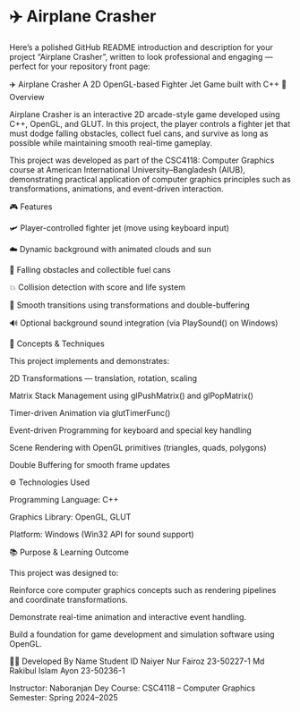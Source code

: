 # ✈️ Airplane Crasher
Here’s a polished GitHub README introduction and description for your project “Airplane Crasher”, written to look professional and engaging — perfect for your repository front page:

✈️ Airplane Crasher
A 2D OpenGL-based Fighter Jet Game built with C++
🧩 Overview

Airplane Crasher is an interactive 2D arcade-style game developed using C++, OpenGL, and GLUT.
In this project, the player controls a fighter jet that must dodge falling obstacles, collect fuel cans, and survive as long as possible while maintaining smooth real-time gameplay.

This project was developed as part of the CSC4118: Computer Graphics course at American International University–Bangladesh (AIUB), demonstrating practical application of computer graphics principles such as transformations, animations, and event-driven interaction.

🎮 Features

🛩️ Player-controlled fighter jet (move using keyboard input)

☁️ Dynamic background with animated clouds and sun

🚀 Falling obstacles and collectible fuel cans

💥 Collision detection with score and life system

🌈 Smooth transitions using transformations and double-buffering

🔊 Optional background sound integration (via PlaySound() on Windows)

🧠 Concepts & Techniques

This project implements and demonstrates:

2D Transformations — translation, rotation, scaling

Matrix Stack Management using glPushMatrix() and glPopMatrix()

Timer-driven Animation via glutTimerFunc()

Event-driven Programming for keyboard and special key handling

Scene Rendering with OpenGL primitives (triangles, quads, polygons)

Double Buffering for smooth frame updates

⚙️ Technologies Used

Programming Language: C++

Graphics Library: OpenGL, GLUT

Platform: Windows (Win32 API for sound support)

📚 Purpose & Learning Outcome

This project was designed to:

Reinforce core computer graphics concepts such as rendering pipelines and coordinate transformations.

Demonstrate real-time animation and interactive event handling.

Build a foundation for game development and simulation software using OpenGL.

🧑‍💻 Developed By
Name	Student ID
Naiyer Nur Fairoz	23-50227-1
Md Rakibul Islam Ayon	23-50236-1

Instructor: Naboranjan Dey
Course: CSC4118 – Computer Graphics
Semester: Spring 2024–2025
